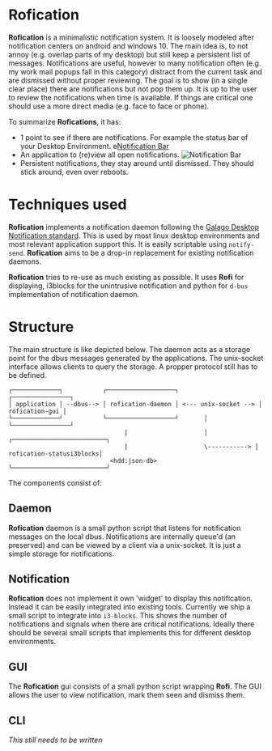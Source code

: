 # Rofication

**Rofication** is a minimalistic notification system. It is loosely modeled after notification
centers on android and windows 10. The main idea is, to not annoy (e.g. overlap parts of my
desktop) but still keep a persistent list of messages. Notifications are useful, however to many
notification often (e.g. my work mail popups fall in this category) distract from the current task
and are dismissed without proper reviewing. The goal is to show (in a single clear place) there are
notifications but not pop them up. It is up to the user to review the notifications when time is
available. If things are critical one should use a more direct media (e.g. face to face or phone). 

To summarize **Rofications**, it has:

 * 1 point to see if there are notifications. For example the status bar of your Desktop
   Environment.
e[Notification Bar](https://raw.githubusercontent.com/DaveDavenport/Rofication/master/Picture/bar.png)
 * An application to (re)view all open notifications.
![Notification Bar](https://raw.githubusercontent.com/DaveDavenport/Rofication/master/Picture/client.png)
 * Persistent notifications, they stay around until dismissed. They should stick around, even over reboots.

# Techniques used

**Rofication** implements a notification daemon following the [Galago Desktop Notification
standard](http://www.galago-project.org/specs/notification/).  This is used by most linux desktop
environments and most relevant application support this. It is easily scriptable using
`notify-send`.  **Rofication** aims to be a drop-in replacement for existing notification daemons.

**Rofication** tries to re-use as much existing as possible. It uses **Rofi** for displaying, 
i3blocks for the unintrusive notification and python for `d-bus` implementation of notification
daemon.

# Structure
The main structure is like depicted below. The daemon acts as a storage point for the dbus messages
generated by the applications. The unix-socket interface allows clients to query the storage. A
propper protocol still has to be defined.


```
┌─────────────┐           ┌───────────────────┐                      ┌────────────────┐
│ application │ --dbus--> │ rofication-daemon │ <--- unix-socket --> │ rofication-gui │
└─────────────┘           └───────────────────┘       │              └────────────────┘
                                |                     │             ┌──────────────────────────┐
                                |                     \-----------> │ rofication-statusi3blocks│
                            <hdd:json-db>                           └──────────────────────────┘
```

The components consist of:

## Daemon

**Rofication** daemon is a small python script that listens for notification messages on the local
dbus. Notifications are internally queue'd (an preserved) and can be viewed by a client via a
unix-socket. It is just a simple storage for notifications.

## Notification 

**Rofication** does not implement it own 'widget' to display this notification. Instead it can be
easily integrated into existing tools.  Currently we ship a small script to integrate into
`i3-blocks`. This shows the number of notifications and signals when there are critical
notifications. Ideally there should be several small scripts that implements this for different
desktop environments.

## GUI

The **Rofication** gui consists of a small python script wrapping **Rofi**. The GUI allows the user
to view notification, mark them seen and dismiss them.

## CLI

*This still needs to be written*
	 
